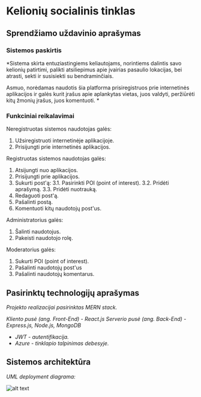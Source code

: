 # Kelionių socialinis tinklas

## Sprendžiamo uždavinio aprašymas

### Sistemos paskirtis

*Sistema skirta entuziastingiems keliautojams, norintiems dalintis savo kelionių patirtimi, palikti atsiliepimus apie įvairias pasaulio lokacijas, bei atrasti, sekti ir susisiekti su bendraminčiais.

Asmuo, norėdamas naudotis šia platforma prisiregistruos prie internetinės aplikacijos ir galės kurit įrašus apie aplankytas vietas, juos valdyti, peržiūrėti kitų žmonių įrašus, juos komentuoti.
*

### Funkciniai reikalavimai

Neregistruotas sistemos naudotojas galės:

  1. Užsiregistruoti internetinėje aplikacijoje.
  2. Prisijungti prie internetinės aplikacijos.
  
Registruotas sistemos naudotojas galės:
  1. Atsijungti nuo aplikacijos.
  2. Prisijungti prie aplikacijos.
  3. Sukurti post'ą:
    3.1. Pasirinkti POI (point of interest).
    3.2. Pridėti aprašymą.
    3.3. Pridėti nuotrauką.
  4. Redaguoti post'ą.
  5. Pašalinti postą.
  6. Komentuoti kitų naudotojų post'us.

Administratorius galės:
  1. Šalinti naudotojus.
  2. Pakeisti naudotojo rolę.
  
Moderatorius galės:
  1. Sukurti POI (point of interest).
  2. Pašalinti naudotojų post'us
  3. Pašalinti naudotojų komentarus.

## Pasirinktų technologijų aprašymas

*Projekto realizacijai pasirinktas MERN stack.*

*Kliento pusė (ang. Front-End) - React.js*
*Serverio pusė (ang. Back-End) - Express.js, Node.js, MongoDB*

* *JWT - autentifikacija.*
* *Azure - tinklapio talpinimas debesyje.*

## Sistemos architektūra

*UML deployment diagrama:*

![alt text](https://github.com/Donadai/Travel-social-media/blob/main/uml-deployment-diagram.png?raw=true)
